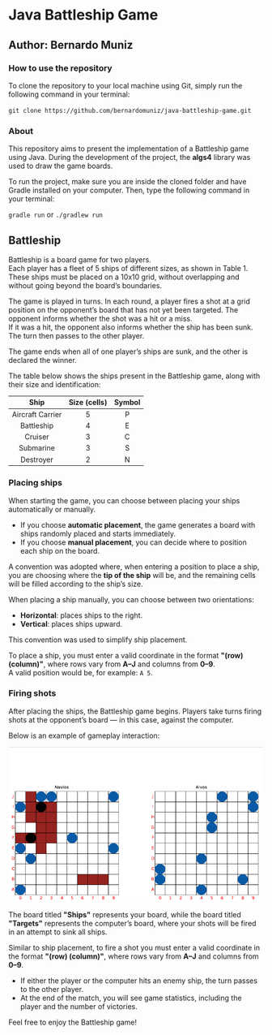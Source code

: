 # Java Battleship Game
## Author: Bernardo Muniz

### How to use the repository
To clone the repository to your local machine using Git, simply run the following command in your terminal:

`git clone https://github.com/bernardomuniz/java-battleship-game.git`

### About
This repository aims to present the implementation of a Battleship game using Java. During the development of the project, the **algs4** library was used to draw the game boards.

To run the project, make sure you are inside the cloned folder and have Gradle installed on your computer. Then, type the following command in your terminal:

`gradle run` or `./gradlew run`

## Battleship
Battleship is a board game for two players.  
Each player has a fleet of 5 ships of different sizes, as shown in Table 1. These ships must be placed on a 10x10 grid, without overlapping and without going beyond the board’s boundaries.  

The game is played in turns. In each round, a player fires a shot at a grid position on the opponent’s board that has not yet been targeted. The opponent informs whether the shot was a hit or a miss.  
If it was a hit, the opponent also informs whether the ship has been sunk. The turn then passes to the other player.  

The game ends when all of one player’s ships are sunk, and the other is declared the winner.

The table below shows the ships present in the Battleship game, along with their size and identification:

<div align="center">

| Ship              | Size (cells) | Symbol |
|:-----------------:|:------------:|:------:|
| Aircraft Carrier  |      5       |   P    |
| Battleship        |      4       |   E    |
| Cruiser           |      3       |   C    |
| Submarine         |      3       |   S    |
| Destroyer         |      2       |   N    |

</div>

### Placing ships
When starting the game, you can choose between placing your ships automatically or manually.  
- If you choose **automatic placement**, the game generates a board with ships randomly placed and starts immediately.  
- If you choose **manual placement**, you can decide where to position each ship on the board.  

A convention was adopted where, when entering a position to place a ship, you are choosing where the **tip of the ship** will be, and the remaining cells will be filled according to the ship’s size.  

When placing a ship manually, you can choose between two orientations:
- **Horizontal**: places ships to the right.
- **Vertical**: places ships upward.

This convention was used to simplify ship placement.  

To place a ship, you must enter a valid coordinate in the format **"(row) (column)"**, where rows vary from **A–J** and columns from **0–9**.  
A valid position would be, for example: `A 5`.

### Firing shots
After placing the ships, the Battleship game begins. Players take turns firing shots at the opponent’s board — in this case, against the computer.  

Below is an example of gameplay interaction:

<p align="center">
  <img src="/batalhanaval.png" alt="Game Board" width="600">
</p>

The board titled **"Ships"** represents your board, while the board titled **"Targets"** represents the computer’s board, where your shots will be fired in an attempt to sink all ships.  

Similar to ship placement, to fire a shot you must enter a valid coordinate in the format **"(row) (column)"**, where rows vary from **A–J** and columns from **0–9**.

- If either the player or the computer hits an enemy ship, the turn passes to the other player.  
- At the end of the match, you will see game statistics, including the player and the number of victories.  

Feel free to enjoy the Battleship game!
